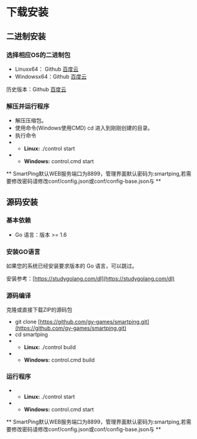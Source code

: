 # 下载安装

## 二进制安装

### 选择相应OS的二进制包

* Linuxx64： Github [百度云](https://pan.baidu.com/s/1pKEoUdt)
* Windowsx64：Github [百度云](https://pan.baidu.com/s/1nvokU9r)

历史版本：Github [百度云](https://pan.baidu.com/s/1dFnflq5)

### 解压并运行程序

* 解压压缩包。
* 使用命令\(Windows使用CMD\) cd 进入到刚刚创建的目录。
* 执行命令 
* * **Linux:** ./control start 
* * **Windows:** control.cmd start

** SmartPing默认WEB服务端口为8899，管理界面默认密码为:smartping,若需要修改密码请修改conf/config.json或conf/config-base.json与 **

## 源码安装

### 基本依赖

* Go 语言：版本 &gt;= 1.6

### 安装GO语言

如果您的系统已经安装要求版本的 Go 语言，可以跳过。

安装参考：[https://studygolang.com/dl](https://studygolang.com/dl)

### 源码编译

克隆或直接下载ZIP的源码包

* git clone [https://github.com/gy-games/smartping.git](https://github.com/gy-games/smartping.git)
* cd smartping
* * **Linux:** ./control build
* * **Windows:** control.cmd build

### 运行程序

* * **Linux:** ./control start 
* * **Windows:** control.cmd start


** SmartPing默认WEB服务端口为8899，管理界面默认密码为:smartping,若需要修改密码请修改conf/config.json或conf/config-base.json与 **

